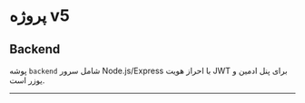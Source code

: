 # پروژه v5

## Backend

پوشه `backend` شامل سرور Node.js/Express با احراز هویت JWT برای پنل ادمین و یوزر است.

---